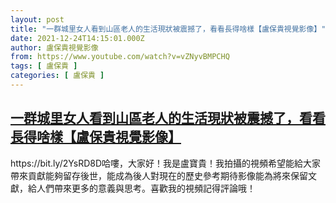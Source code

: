 ```yaml
---
layout: post
title: "一群城里女人看到山區老人的生活現狀被震撼了，看看長得啥樣【盧保貴視覺影像】"
date: 2021-12-24T14:15:01.000Z
author: 盧保貴視覺影像
from: https://www.youtube.com/watch?v=vZNyvBMPCHQ
tags: [ 盧保貴 ]
categories: [ 盧保貴 ]
---
```

<!--1640355301000-->
[一群城里女人看到山區老人的生活現狀被震撼了，看看長得啥樣【盧保貴視覺影像】](https://www.youtube.com/watch?v=vZNyvBMPCHQ)
------

<div>
https://bit.ly/2YsRD8D哈嘍，大家好！我是盧寶貴！我拍攝的視頻希望能給大家帶來貢獻能夠留存後世，能成為後人對現在的歷史參考期待影像能為將來保留文獻，給人們帶來更多的意義與思考。喜歡我的視頻記得評論哦！
</div>
